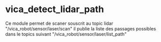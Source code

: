 # vica_detect_lidar_path
Ce module permet de scaner souscrit au topic lidar  "/vica_robot/sensor/laser/scan" 
il publie la liste des passages possibles dans le topics suivant "/vica_robot/sensor/laser/list_path"
